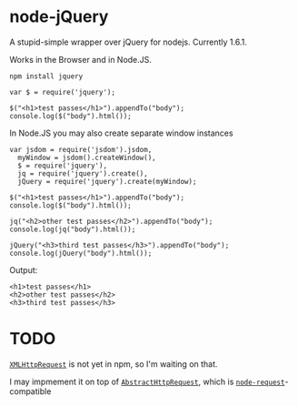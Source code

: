 node-jQuery
====

A stupid-simple wrapper over jQuery for nodejs. Currently 1.6.1.

Works in the Browser and in Node.JS.


    npm install jquery

    var $ = require('jquery');

    $("<h1>test passes</h1>").appendTo("body");
    console.log($("body").html());


In Node.JS you may also create separate window instances

    var jsdom = require('jsdom').jsdom,
      myWindow = jsdom().createWindow(),
      $ = require('jquery'),
      jq = require('jquery').create(),
      jQuery = require('jquery').create(myWindow);

    $("<h1>test passes</h1>").appendTo("body");
    console.log($("body").html());

    jq("<h2>other test passes</h2>").appendTo("body");
    console.log(jq("body").html());

    jQuery("<h3>third test passes</h3>").appendTo("body");
    console.log(jQuery("body").html());

Output:

    <h1>test passes</h1>
    <h2>other test passes</h2>
    <h3>third test passes</h3>


TODO
====

[`XMLHttpRequest`](https://github.com/driverdan/node-XMLHttpRequest) is not yet in npm, so I'm waiting on that.

I may impmement it on top of [`AbstractHttpRequest`](https://github.com/coolaj86/abstract-http-request), which is [`node-request`](http://github.com/mikeal/node-utils/tree/master/request/)-compatible
